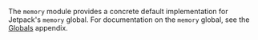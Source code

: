 The `memory` module provides a concrete default implementation for
Jetpack's `memory` global. For documentation on the `memory` global,
see the [Globals] appendix.

  [Globals]: #guide/globals
